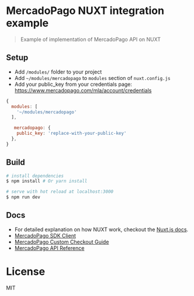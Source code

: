 # MercadoPago NUXT integration example

> Example of implementation of MercadoPago API on NUXT

## Setup
- Add `/modules/` folder to your project
- Add `~/modules/mercadopago` to `modules` section of `nuxt.config.js`
- Add your public_key from your credentials page: https://www.mercadopago.com/mla/account/credentials
```js
{
  modules: [
    '~/modules/mercadopago'
  ],

   mercadopago: {
    public_key: 'replace-with-your-public-key'
  },
}
```

## Build

``` bash
# install dependencies
$ npm install # Or yarn install

# serve with hot reload at localhost:3000
$ npm run dev
```

## Docs
- For detailed explanation on how NUXT work, checkout the [Nuxt.js docs](https://github.com/nuxt/nuxt.js).
- [MercadoPago SDK Client](https://www.mercadopago.com.ar/developers/en/tools/sdk/client/javascript/)
- [MercadoPago Custom Checkout Guide](https://www.mercadopago.com.ar/developers/en/solutions/payments/custom-checkout/get-started/)
- [MercadoPago API Reference](https://www.mercadopago.com.ar/developers/en/api-docs/)

# License

MIT